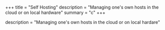 +++
title = "Self Hosting"
description = "Managing one's own hosts in the cloud or on local hardware"
summary = "c"
+++

description = "Managing one's own hosts in the cloud or on local hardare"
